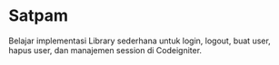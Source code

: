 # Satpam
Belajar implementasi Library sederhana untuk login, logout, buat user, hapus user, dan manajemen session di Codeigniter.
